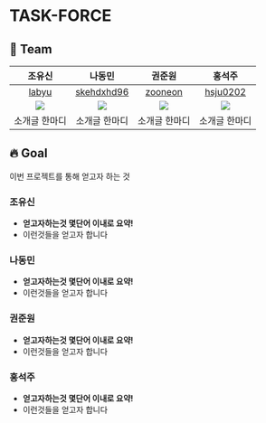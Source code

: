 # TASK-FORCE


## 🦹‍ Team
|조유신|나동민|권준원|홍석주|
|:---:|:---:|:---:|:---:|
|[labyu](https://github.com/labyu)|[skehdxhd96](https://github.com/skehdxhd96)|[zooneon](https://github.com/zooneon)|[hsju0202](https://github.com/hsju0202)|
|![](https://avatars.githubusercontent.com/u/35277854?v=4)|![](https://avatars.githubusercontent.com/u/55571682?v=4)|![](https://avatars.githubusercontent.com/u/59433441?v=4)|![](https://avatars.githubusercontent.com/u/57715601?v=4)|
|소개글 한마디|소개글 한마디|소개글 한마디|소개글 한마디|

## 🔥 Goal
이번 프로젝트를 통해 얻고자 하는 것

### 조유신
- **얻고자하는것 몇단어 이내로 요약!**
- 이런것들을 얻고자 합니다

### 나동민
- **얻고자하는것 몇단어 이내로 요약!**
- 이런것들을 얻고자 합니다

### 권준원
- **얻고자하는것 몇단어 이내로 요약!**
- 이런것들을 얻고자 합니다

### 홍석주
- **얻고자하는것 몇단어 이내로 요약!**
- 이런것들을 얻고자 합니다
